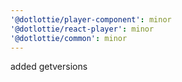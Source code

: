 ```yaml
---
'@dotlottie/player-component': minor
'@dotlottie/react-player': minor
'@dotlottie/common': minor
---
```


added getversions
